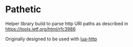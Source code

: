 # Pathetic

Helper library build to parse http URI paths as described in https://tools.ietf.org/html/rfc3986

Originally designed to be used with [lua-http](https://github.com/daurnimator/lua-http)


